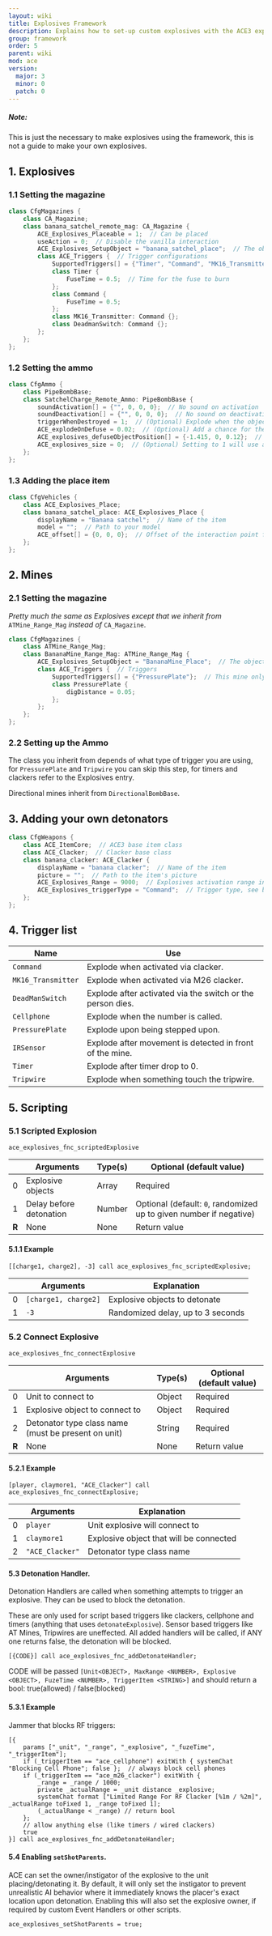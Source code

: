 ```yaml
---
layout: wiki
title: Explosives Framework
description: Explains how to set-up custom explosives with the ACE3 explosives system.
group: framework
order: 5
parent: wiki
mod: ace
version:
  major: 3
  minor: 0
  patch: 0
---
```


<div class="panel callout">
    <h5>Note:</h5>
    <p>This is just the necessary to make explosives using the framework, this is not a guide to make your own explosives.</p>
</div>

## 1. Explosives

### 1.1 Setting the magazine

```cpp
class CfgMagazines {
    class CA_Magazine;
    class banana_satchel_remote_mag: CA_Magazine {
        ACE_Explosives_Placeable = 1;  // Can be placed
        useAction = 0;  // Disable the vanilla interaction
        ACE_Explosives_SetupObject = "banana_satchel_place";  // The object placed before the explosive is armed
        class ACE_Triggers {  // Trigger configurations
            SupportedTriggers[] = {"Timer", "Command", "MK16_Transmitter", "DeadmanSwitch"};  // Triggers that can be used
            class Timer {
                FuseTime = 0.5;  // Time for the fuse to burn
            };
            class Command {
                FuseTime = 0.5;
            };
            class MK16_Transmitter: Command {};
            class DeadmanSwitch: Command {};
        };
    };
};
```

### 1.2 Setting the ammo

```cpp
class CfgAmmo {
    class PipeBombBase;
    class SatchelCharge_Remote_Ammo: PipeBombBase {
        soundActivation[] = {"", 0, 0, 0};  // No sound on activation
        soundDeactivation[] = {"", 0, 0, 0};  // No sound on deactivation
        triggerWhenDestroyed = 1;  // (Optional) Explode when the object is shot and destroyed (after being placed) (0-disabled, 1-enabled). Required to be enabled prior to ACE 3.18.0.
        ACE_explodeOnDefuse = 0.02;  // (Optional) Add a chance for the explosive to detonate after being disarmed (in percent)
        ACE_explosives_defuseObjectPosition[] = {-1.415, 0, 0.12};  // (Optional) The position relative to the model where the defuse helper object will be attached and thus the interaction point will be rendered
        ACE_explosives_size = 0;  // (Optional) Setting to 1 will use a defusal action with a larger radius (useful for large mines or mines with a wide pressure plane trigger area)
    };
};
```

### 1.3 Adding the place item

```cpp
class CfgVehicles {
    class ACE_Explosives_Place;
    class banana_satchel_place: ACE_Explosives_Place {
        displayName = "Banana satchel";  // Name of the item
        model = "";  // Path to your model
        ACE_offset[] = {0, 0, 0};  // Offset of the interaction point from the model in meters on the X,Y,Z axis. Try setting this to the place where it makes most sense (e.g. to buttons/switches/pins)
    };
};
```


## 2. Mines

### 2.1 Setting the magazine

_Pretty much the same as Explosives except that we inherit from_ `ATMine_Range_Mag` _instead of_ `CA_Magazine`.

```cpp
class CfgMagazines {
    class ATMine_Range_Mag;
    class BananaMine_Range_Mag: ATMine_Range_Mag {
        ACE_Explosives_SetupObject = "BananaMine_Place";  // The object placed before the mine is armed
        class ACE_Triggers {  // Triggers
            SupportedTriggers[] = {"PressurePlate"};  // This mine only support pressure plate activation
            class PressurePlate {
                digDistance = 0.05;
            };
        };
    };
};
```

### 2.2 Setting up the Ammo

The class you inherit from depends of what type of trigger you are using, for `PressurePlate` and `Tripwire` you can skip this step, for timers and clackers refer to the Explosives entry.

Directional mines inherit from `DirectionalBombBase`.


## 3. Adding your own detonators

```cpp
class CfgWeapons {
    class ACE_ItemCore;  // ACE3 base item class
    class ACE_Clacker;  // Clacker base class
    class banana_clacker: ACE_Clacker {
        displayName = "banana clacker";  // Name of the item
        picture = "";  // Path to the item's picture
        ACE_Explosives_Range = 9000;  // Explosives activation range in meters
        ACE_Explosives_triggerType = "Command";  // Trigger type, see below
    };
};
```


## 4. Trigger list

| Name | Use |
| ---- | ----- |
| `Command` | Explode when activated via clacker. |
| `MK16_Transmitter` | Explode when activated via M26 clacker. |
| `DeadManSwitch` | Explode after activated via the switch or the person dies. |
| `Cellphone` | Explode when the number is called. |
| `PressurePlate` | Explode upon being stepped upon. |
| `IRSensor` | Explode after movement is detected in front of the mine. |
| `Timer` | Explode after timer drop to 0. |
| `Tripwire` | Explode when something touch the tripwire. |


## 5. Scripting

### 5.1 Scripted Explosion

`ace_explosives_fnc_scriptedExplosive`

|    | Arguments | Type(s) | Optional (default value) |
|----| --------- | ----- | ------------------------ |
| 0  | Explosive objects | Array | Required |
| 1  | Delay before detonation | Number | Optional (default: `0`, randomized up to given number if negative) |
| **R** | None | None | Return value |

#### 5.1.1 Example

`[[charge1, charge2], -3] call ace_explosives_fnc_scriptedExplosive;`

|    | Arguments | Explanation |
|----| --------- | ----------- |
| 0  | `[charge1, charge2]` | Explosive objects to detonate |
| 1  | `-3` | Randomized delay, up to 3 seconds |

### 5.2 Connect Explosive

`ace_explosives_fnc_connectExplosive`

|    | Arguments | Type(s) | Optional (default value) |
|----| --------- | ------- | ------------------------ |
| 0  | Unit to connect to | Object | Required |
| 1  | Explosive object to connect to | Object | Required |
| 2  | Detonator type class name (must be present on unit) | String | Required |
| **R** | None | None | Return value |

#### 5.2.1 Example

`[player, claymore1, "ACE_Clacker"] call ace_explosives_fnc_connectExplosive;`

|    | Arguments | Explanation |
|----| --------- | ----------- |
| 0  | `player` | Unit explosive will connect to |
| 1  | `claymore1` | Explosive object that will be connected |
| 2  | `"ACE_Clacker"` | Detonator type class name |

#### 5.3 Detonation Handler.

Detonation Handlers are called when something attempts to trigger an explosive. They can be used to block the detonation.

These are only used for script based triggers like clackers, cellphone and timers (anything that uses `detonateExplosive`).
Sensor based triggers like AT Mines, Tripwires are uneffected.
All added handlers will be called, if ANY one returns false, the detonation will be blocked.

`[{CODE}] call ace_explosives_fnc_addDetonateHandler;`

CODE will be passed `[Unit<OBJECT>, MaxRange <NUMBER>, Explosive <OBJECT>, FuzeTime <NUMBER>, TriggerItem <STRING>]` and should return a bool: true(allowed) / false(blocked)

#### 5.3.1 Example

Jammer that blocks RF triggers:

```sqf
[{
    params ["_unit", "_range", "_explosive", "_fuzeTime", "_triggerItem"];
    if (_triggerItem == "ace_cellphone") exitWith { systemChat "Blocking Cell Phone"; false };  // always block cell phones
    if (_triggerItem == "ace_m26_clacker") exitWith {
        _range = _range / 1000;
        private _actualRange = _unit distance _explosive;
        systemChat format ["Limited Range For RF Clacker [%1m / %2m]", _actualRange toFixed 1, _range toFixed 1];
        (_actualRange < _range) // return bool
    };
    // allow anything else (like timers / wired clackers)
    true
}] call ace_explosives_fnc_addDetonateHandler;
```

#### 5.4 Enabling `setShotParents`.

ACE can set the owner/instigator of the explosive to the unit placing/detonating it.
By default, it will only set the instigator to prevent unrealistic AI behavior where it immediately knows the placer's exact location upon detonation.
Enabling this will also set the explosive owner, if required by custom Event Handlers or other scripts.

```sqf
ace_explosives_setShotParents = true;
```
